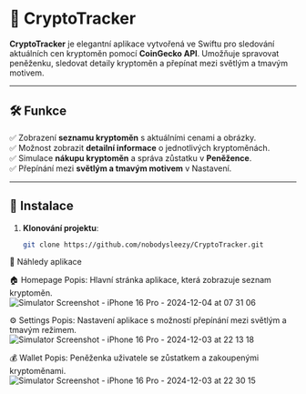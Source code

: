# 📱 CryptoTracker

**CryptoTracker** je elegantní aplikace vytvořená ve Swiftu pro sledování aktuálních cen kryptoměn pomocí **CoinGecko API**. Umožňuje spravovat peněženku, sledovat detaily kryptoměn a přepínat mezi světlým a tmavým motivem.

---

## 🛠 Funkce
✅ Zobrazení **seznamu kryptoměn** s aktuálními cenami a obrázky.  
✅ Možnost zobrazit **detailní informace** o jednotlivých kryptoměnách.  
✅ Simulace **nákupu kryptoměn** a správa zůstatku v **Peněžence**.  
✅ Přepínání mezi **světlým a tmavým motivem** v Nastavení.  

---

## 🚀 Instalace
1. **Klonování projektu**:
   ```bash
   git clone https://github.com/nobodysleezy/CryptoTracker.git

   
📸 Náhledy aplikace

🏠 Homepage
Popis: Hlavní stránka aplikace, která zobrazuje seznam kryptoměn.
![Simulator Screenshot - iPhone 16 Pro - 2024-12-04 at 07 31 06](https://github.com/user-attachments/assets/9a6b749b-8eb6-4ea8-887a-b62bfb2b30f0)


⚙️ Settings
Popis: Nastavení aplikace s možností přepínání mezi světlým a tmavým režimem.
![Simulator Screenshot - iPhone 16 Pro - 2024-12-03 at 22 13 18](https://github.com/user-attachments/assets/3b3b0715-84b1-4593-83e2-ee51781c6137)


💰 Wallet
Popis: Peněženka uživatele se zůstatkem a zakoupenými kryptoměnami.
![Simulator Screenshot - iPhone 16 Pro - 2024-12-03 at 22 30 15](https://github.com/user-attachments/assets/83e20a60-aba8-4ca5-a69c-4cbaed1acae1)


